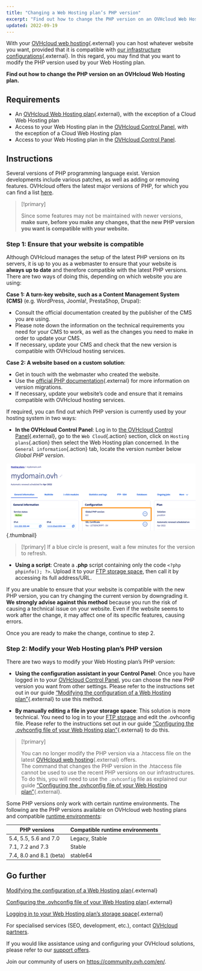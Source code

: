 ```yaml
---
title: "Changing a Web Hosting plan’s PHP version"
excerpt: "Find out how to change the PHP version on an OVHcloud Web Hosting plan"
updated: 2022-09-19
---
```


With your [OVHcloud web hosting](https://www.ovhcloud.com/en-ca/web-hosting/){.external} you can host whatever website you want, provided that it is compatible with [our infrastructure configurations](https://webhosting-infos.hosting.ovh.net){.external}. In this regard, you may find that you want to modify the PHP version used by your Web Hosting plan.

**Find out how to change the PHP version on an OVHcloud Web Hosting plan.**

## Requirements

- An [OVHcloud Web Hosting plan](https://www.ovhcloud.com/en-ca/web-hosting/){.external}, with the exception of a Cloud Web Hosting plan
- Access to your Web Hosting plan in the [OVHcloud Control Panel](https://ca.ovh.com/auth/?action=gotomanager&from=https://www.ovh.com/ca/en/&ovhSubsidiary=ca), with the exception of a Cloud Web Hosting plan
- Access to your Web Hosting plan in the [OVHcloud Control Panel](/pages/web_cloud/web_hosting/ftp_connection). 

## Instructions

Several versions of PHP programming language exist. Version developments include various patches, as well as adding or removing features. OVHcloud offers the latest major versions of PHP, for which you can find a list [here](https://www.ovhcloud.com/en-ca/web-hosting/uc-programming-language/). 

> [!primary]
>
> Since some features may not be maintained with newer versions, **make sure, before you make any changes, that the new PHP version you want is compatible with your website.**
>

### Step 1: Ensure that your website is compatible

Although OVHcloud manages the setup of the latest PHP versions on its servers, it is up to you as a webmaster to ensure that your website is **always up to date** and therefore compatible with the latest PHP versions. There are two ways of doing this, depending on which website you are using:

**Case 1: A turn-key website, such as a Content Management System (CMS)** (e.g. WordPress, Joomla!, PrestaShop, Drupal): 

- Consult the official documentation created by the publisher of the CMS you are using.
- Please note down the information on the technical requirements you need for your CMS to work, as well as the changes you need to make in order to update your CMS.
- If necessary, update your CMS and check that the new version is compatible with OVHcloud hosting services.

**Case 2: A website based on a custom solution**: 

- Get in touch with the webmaster who created the website.
- Use the [official PHP documentation](http://php.net/manual/en/appendices.php){.external} for more information on version migrations.
- If necessary, update your website’s code and ensure that it remains compatible with OVHcloud hosting services.

If required, you can find out which PHP version is currently used by your hosting system in two ways:

- **In the OVHcloud Control Panel**: Log in to [the OVHcloud Control Panel](https://ca.ovh.com/auth/?action=gotomanager&from=https://www.ovh.com/ca/en/&ovhSubsidiary=ca){.external}, go to the `Web Cloud`{.action} section, click on `Hosting plans`{.action} then select the Web Hosting plan concerned. In the `General information`{.action} tab, locate the version number below *Global PHP version*.

![phpversion](images/change-php-version-step1.png){.thumbnail}

> [!primary]
> If a blue circle is present, wait a few minutes for the version to refresh.
>

- **Using a script**: Create a **.php** script containing only the code `<?php phpinfo(); ?>`. Upload it to your [FTP storage space](/pages/web_cloud/web_hosting/ftp_connection), then call it by accessing its full address/URL.

If you are unable to ensure that your website is compatible with the new PHP version, you can try changing the current version by downgrading it. **We strongly advise against this method** because you run the risk of causing a technical issue on your website. Even if the website seems to work after the change, it may affect one of its specific features, causing errors.

Once you are ready to make the change, continue to step 2.

### Step 2: Modify your Web Hosting plan’s PHP version

There are two ways to modify your Web Hosting plan’s PHP version:

- **Using the configuration assistant in your Control Panel**: Once you have logged in to your [OVHcloud Control Panel](https://ca.ovh.com/auth/?action=gotomanager&from=https://www.ovh.com/ca/en/&ovhSubsidiary=ca), you can choose the new PHP version you want from other settings. Please refer to the instructions set out in our guide [“Modifying the configuration of a Web Hosting plan”](/pages/web_cloud/web_hosting/php_configure_php_on_your_web_hosting_2014){.external} to use this method.

- **By manually editing a file in your storage space**: This solution is more technical. You need to log in to your [FTP storage](/pages/web_cloud/web_hosting/ftp_connection) and edit the .ovhconfig file. Please refer to the instructions set out in our guide [“Configuring the .ovhconfig file of your Web Hosting plan”](/pages/web_cloud/web_hosting/php_configure_php_on_your_web_hosting_2014){.external} to do this.

> [!primary]
>
> You can no longer modify the PHP version via a .htaccess file on the latest [OVHcloud web hosting](https://www.ovhcloud.com/en-ca/web-hosting/){.external} offers.<br>
> The command that changes the PHP version in the .htaccess file cannot be used to use the recent PHP versions on our infrastructures.<br>
> To do this, you will need to use the `.ovhconfig` file as explained our guide [“Configuring the .ovhconfig file of your Web Hosting plan”](/pages/web_cloud/web_hosting/php_configure_php_on_your_web_hosting_2014){.external}.
>

Some PHP versions only work with certain runtime environments. The following are the PHP versions available on OVHcloud web hosting plans and compatible [runtime environments](/pages/web_cloud/web_hosting/php_configure_php_on_your_web_hosting_2014):

|PHP versions|Compatible runtime environments|
|---|---|
|5.4, 5.5, 5.6 and 7.0|Legacy, Stable|
|7.1, 7.2 and 7.3|Stable|
|7.4, 8.0 and 8.1 (beta)|stable64|

## Go further

[Modifying the configuration of a Web Hosting plan](/pages/web_cloud/web_hosting/php_configure_php_on_your_web_hosting_2014){.external}

[Configuring the .ovhconfig file of your Web Hosting plan](/pages/web_cloud/web_hosting/php_configure_php_on_your_web_hosting_2014){.external}

[Logging in to your Web Hosting plan’s storage space](/pages/web_cloud/web_hosting/ftp_connection){.external}
 
For specialised services (SEO, development, etc.), contact [OVHcloud partners](https://partner.ovhcloud.com/en-ca/directory/).

If you would like assistance using and configuring your OVHcloud solutions, please refer to our [support offers](https://www.ovhcloud.com/en-ca/support-levels/).

Join our community of users on <https://community.ovh.com/en/>. 
